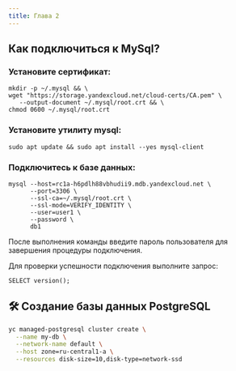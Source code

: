 ```yaml
---
title: Глава 2
---
```


## Как подключиться к MySql? ##

### Установите сертификат: ###

```
mkdir -p ~/.mysql && \
wget "https://storage.yandexcloud.net/cloud-certs/CA.pem" \
   --output-document ~/.mysql/root.crt && \
chmod 0600 ~/.mysql/root.crt
```
### Установите утилиту mysql: ###
```
sudo apt update && sudo apt install --yes mysql-client
```
### Подключитесь к базе данных: ###
```
mysql --host=rc1a-h6pdlh88vbhudii9.mdb.yandexcloud.net \
      --port=3306 \
      --ssl-ca=~/.mysql/root.crt \
      --ssl-mode=VERIFY_IDENTITY \
      --user=user1 \
      --password \
      db1
```

После выполнения команды введите пароль пользователя для завершения процедуры подключения.

Для проверки успешности подключения выполните запрос:


    SELECT version();


## 🛠️ Создание базы данных PostgreSQL
```bash
yc managed-postgresql cluster create \
  --name my-db \
  --network-name default \
  --host zone=ru-central1-a \
  --resources disk-size=10,disk-type=network-ssd
